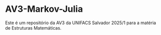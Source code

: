 # AV3-Markov-Julia
Este é um repositório da AV3 da UNIFACS Salvador 2025/1 para a matéria de Estruturas Matemáticas.
